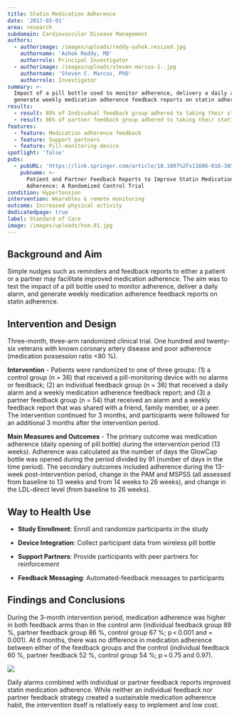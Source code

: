 ```yaml
---
title: Statin Medication Adherence
date: '2017-03-01'
area: research
subdomain: Cardiovascular Disease Management
authors:
  - authorimage: /images/uploads/reddy-ashok.resized.jpg
    authorname: 'Ashok Reddy, MD'
    authorrole: Principal Investigator
  - authorimage: /images/uploads/steven-marcus-1-.jpg
    authorname: 'Steven C. Marcus, PhD'
    authorrole: Investigator
summary: >-
  Impact of a pill bottle used to monitor adherence, delivery a daily alarm, and
  generate weekly medication adherence feedback reports on statin adherence.
results:
  - result: 89% of Individual feedback group adhered to taking their statin medication
  - result: 86% of partner feedback group adhered to taking their statin medication
features:
  - feature: Medication adherence feedback
  - feature: Support partners
  - feature: Pill-monitoring device
spotlight: 'false'
pubs:
  - pubURL: 'https://link.springer.com/article/10.1007%2Fs11606-016-3858-0'
    pubname: >-
      Patient and Partner Feedback Reports to Improve Statin Medication
      Adherence: A Randomized Control Trial
condition: Hypertension
intervention: Wearables & remote monitoring
outcome: Increased physical activity
dedicatedpage: true
label: Standard of Care 
image: /images/uploads/hsm.01.jpg
---
```

## Background and Aim

Simple nudges such as reminders and feedback reports to either a patient or a partner may facilitate improved medication adherence. The aim was to test the impact of a pill bottle used to monitor adherence, deliver a daily alarm, and generate weekly medication adherence feedback reports on statin adherence.

## Intervention and Design

Three-month, three-arm randomized clinical trial. One hundred and twenty-six veterans with known coronary artery disease and poor adherence (medication possession ratio <80 %).

**Intervention** - Patients were randomized to one of three groups: (1) a control group (n = 36) that received a pill-monitoring device with no alarms or feedback; (2) an individual feedback group (n = 36) that received a daily alarm and a weekly medication adherence feedback report; and (3) a partner feedback group (n = 54) that received an alarm and a weekly feedback report that was shared with a friend, family member, or a peer. The intervention continued for 3 months, and participants were followed for an additional 3 months after the intervention period.

**Main Measures and Outcomes** - The primary outcome was medication adherence (daily opening of pill bottle) during the intervention period (13 weeks). Adherence was calculated as the number of days the GlowCap bottle was opened during the period divided by 91 (number of days in the time period). The secondary outcomes included adherence during the 13-week post-intervention period, change in the PAM and MSPSS (all assessed from baseline to 13 weeks and from 14 weeks to 26 weeks), and change in the LDL-direct level (from baseline to 26 weeks). 

## Way to Health Use

- **Study Enrollment**: Enroll and randomize participants in the study

- **Device Integration**: Collect participant data from wireless pill bottle

- **Support Partners**: Provide participants with peer partners for reinforcement 

- **Feedback Messaging**: Automated-feedback messages to participants

## Findings and Conclusions

During the 3-month intervention period, medication adherence was higher in both feedback arms than in the control arm (individual feedback group 89 %, partner feedback group 86 %, control group 67 %; p < 0.001 and = 0.001). At 6 months, there was no difference in medication adherence between either of the feedback groups and the control (individual feedback 60 %, partner feedback 52 %, control group 54 %; p = 0.75 and 0.97).

![](/images/uploads/screen-shot-2018-08-30-at-8.49.36-pm.png)

Daily alarms combined with individual or partner feedback reports improved statin medication adherence. While neither an individual feedback nor partner feedback strategy created a sustainable medication adherence habit, the intervention itself is relatively easy to implement and low cost.
